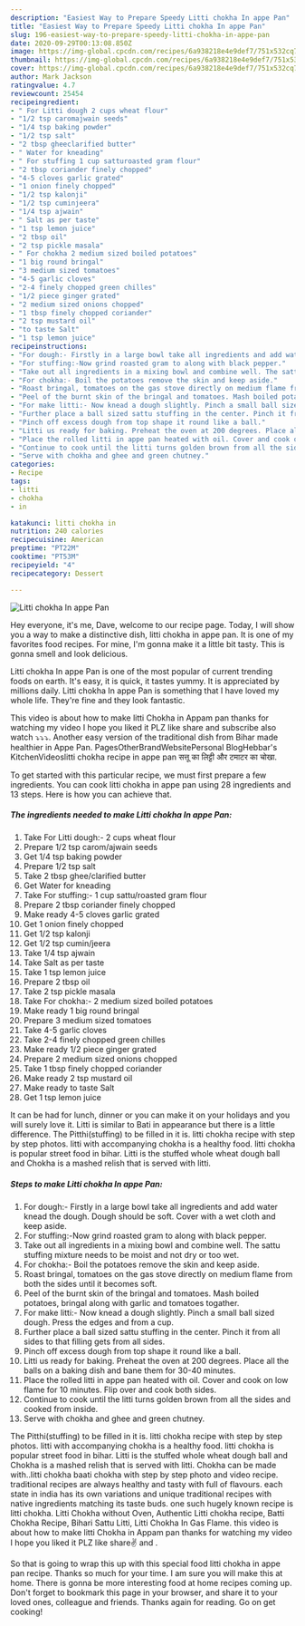 ```yaml
---
description: "Easiest Way to Prepare Speedy Litti chokha In appe Pan"
title: "Easiest Way to Prepare Speedy Litti chokha In appe Pan"
slug: 196-easiest-way-to-prepare-speedy-litti-chokha-in-appe-pan
date: 2020-09-29T00:13:08.850Z
image: https://img-global.cpcdn.com/recipes/6a938218e4e9def7/751x532cq70/litti-chokha-in-appe-pan-recipe-main-photo.jpg
thumbnail: https://img-global.cpcdn.com/recipes/6a938218e4e9def7/751x532cq70/litti-chokha-in-appe-pan-recipe-main-photo.jpg
cover: https://img-global.cpcdn.com/recipes/6a938218e4e9def7/751x532cq70/litti-chokha-in-appe-pan-recipe-main-photo.jpg
author: Mark Jackson
ratingvalue: 4.7
reviewcount: 25454
recipeingredient:
- " For Litti dough 2 cups wheat flour"
- "1/2 tsp caromajwain seeds"
- "1/4 tsp baking powder"
- "1/2 tsp salt"
- "2 tbsp gheeclarified butter"
- " Water for kneading"
- " For stuffing 1 cup satturoasted gram flour"
- "2 tbsp coriander finely chopped"
- "4-5 cloves garlic grated"
- "1 onion finely chopped"
- "1/2 tsp kalonji"
- "1/2 tsp cuminjeera"
- "1/4 tsp ajwain"
- " Salt as per taste"
- "1 tsp lemon juice"
- "2 tbsp oil"
- "2 tsp pickle masala"
- " For chokha 2 medium sized boiled potatoes"
- "1 big round bringal"
- "3 medium sized tomatoes"
- "4-5 garlic cloves"
- "2-4 finely chopped green chilles"
- "1/2 piece ginger grated"
- "2 medium sized onions chopped"
- "1 tbsp finely chopped coriander"
- "2 tsp mustard oil"
- "to taste Salt"
- "1 tsp lemon juice"
recipeinstructions:
- "For dough:- Firstly in a large bowl take all ingredients and add water knead the dough. Dough should be soft. Cover with a wet cloth and keep aside."
- "For stuffing:-Now grind roasted gram to along with black pepper."
- "Take out all ingredients in a mixing bowl and combine well. The sattu stuffing mixture needs to be moist and not dry or too wet."
- "For chokha:- Boil the potatoes remove the skin and keep aside."
- "Roast bringal, tomatoes on the gas stove directly on medium flame from both the sides until it becomes soft."
- "Peel of the burnt skin of the bringal and tomatoes. Mash boiled potatoes, bringal along with garlic and tomatoes togather."
- "For make litti:- Now knead a dough slightly. Pinch a small ball sized dough. Press the edges and from a cup."
- "Further place a ball sized sattu stuffing in the center. Pinch it from all sides to that filling gets from all sides."
- "Pinch off excess dough from top shape it round like a ball."
- "Litti us ready for baking. Preheat the oven at 200 degrees. Place all the balls on a baking dish and bane them for 30-40 minutes."
- "Place the rolled litti in appe pan heated with oil. Cover and cook on low flame for 10 minutes. Flip over and cook both sides."
- "Continue to cook until the litti turns golden brown from all the sides and cooked from inside."
- "Serve with chokha and ghee and green chutney."
categories:
- Recipe
tags:
- litti
- chokha
- in

katakunci: litti chokha in 
nutrition: 240 calories
recipecuisine: American
preptime: "PT22M"
cooktime: "PT53M"
recipeyield: "4"
recipecategory: Dessert

---
```



![Litti chokha In appe Pan](https://img-global.cpcdn.com/recipes/6a938218e4e9def7/751x532cq70/litti-chokha-in-appe-pan-recipe-main-photo.jpg)

Hey everyone, it's me, Dave, welcome to our recipe page. Today, I will show you a way to make a distinctive dish, litti chokha in appe pan. It is one of my favorites food recipes. For mine, I'm gonna make it a little bit tasty. This is gonna smell and look delicious.

Litti chokha In appe Pan is one of the most popular of current trending foods on earth. It's easy, it is quick, it tastes yummy. It is appreciated by millions daily. Litti chokha In appe Pan is something that I have loved my whole life. They're fine and they look fantastic.

This video is about how to make litti Chokha in Appam pan thanks for watching my video I hope you liked it PLZ like share and subscribe also watch ⤵⤵⤵. Another easy version of the traditional dish from Bihar made healthier in Appe Pan. PagesOtherBrandWebsitePersonal BlogHebbar&#39;s KitchenVideoslitti chokha recipe in appe pan सत्तू का लिट्टी और टमाटर का चोखा.


To get started with this particular recipe, we must first prepare a few ingredients. You can cook litti chokha in appe pan using 28 ingredients and 13 steps. Here is how you can achieve that.

<!--inarticleads1-->

##### The ingredients needed to make Litti chokha In appe Pan:

1. Take  For Litti dough:- 2 cups wheat flour
1. Prepare 1/2 tsp carom/ajwain seeds
1. Get 1/4 tsp baking powder
1. Prepare 1/2 tsp salt
1. Take 2 tbsp ghee/clarified butter
1. Get  Water for kneading
1. Take  For stuffing:- 1 cup sattu/roasted gram flour
1. Prepare 2 tbsp coriander finely chopped
1. Make ready 4-5 cloves garlic grated
1. Get 1 onion finely chopped
1. Get 1/2 tsp kalonji
1. Get 1/2 tsp cumin/jeera
1. Take 1/4 tsp ajwain
1. Take  Salt as per taste
1. Take 1 tsp lemon juice
1. Prepare 2 tbsp oil
1. Take 2 tsp pickle masala
1. Take  For chokha:- 2 medium sized boiled potatoes
1. Make ready 1 big round bringal
1. Prepare 3 medium sized tomatoes
1. Take 4-5 garlic cloves
1. Take 2-4 finely chopped green chilles
1. Make ready 1/2 piece ginger grated
1. Prepare 2 medium sized onions chopped
1. Take 1 tbsp finely chopped coriander
1. Make ready 2 tsp mustard oil
1. Make ready to taste Salt
1. Get 1 tsp lemon juice


It can be had for lunch, dinner or you can make it on your holidays and you will surely love it. Litti is similar to Bati in appearance but there is a little difference. The Pitthi(stuffing) to be filled in it is. litti chokha recipe with step by step photos. litti with accompanying chokha is a healthy food. litti chokha is popular street food in bihar. Litti is the stuffed whole wheat dough ball and Chokha is a mashed relish that is served with litti. 

<!--inarticleads2-->

##### Steps to make Litti chokha In appe Pan:

1. For dough:- Firstly in a large bowl take all ingredients and add water knead the dough. Dough should be soft. Cover with a wet cloth and keep aside.
1. For stuffing:-Now grind roasted gram to along with black pepper.
1. Take out all ingredients in a mixing bowl and combine well. The sattu stuffing mixture needs to be moist and not dry or too wet.
1. For chokha:- Boil the potatoes remove the skin and keep aside.
1. Roast bringal, tomatoes on the gas stove directly on medium flame from both the sides until it becomes soft.
1. Peel of the burnt skin of the bringal and tomatoes. Mash boiled potatoes, bringal along with garlic and tomatoes togather.
1. For make litti:- Now knead a dough slightly. Pinch a small ball sized dough. Press the edges and from a cup.
1. Further place a ball sized sattu stuffing in the center. Pinch it from all sides to that filling gets from all sides.
1. Pinch off excess dough from top shape it round like a ball.
1. Litti us ready for baking. Preheat the oven at 200 degrees. Place all the balls on a baking dish and bane them for 30-40 minutes.
1. Place the rolled litti in appe pan heated with oil. Cover and cook on low flame for 10 minutes. Flip over and cook both sides.
1. Continue to cook until the litti turns golden brown from all the sides and cooked from inside.
1. Serve with chokha and ghee and green chutney.


The Pitthi(stuffing) to be filled in it is. litti chokha recipe with step by step photos. litti with accompanying chokha is a healthy food. litti chokha is popular street food in bihar. Litti is the stuffed whole wheat dough ball and Chokha is a mashed relish that is served with litti. Chokha can be made with..litti chokha baati chokha with step by step photo and video recipe. traditional recipes are always healthy and tasty with full of flavours. each state in india has its own variations and unique traditional recipes with native ingredients matching its taste buds. one such hugely known recipe is litti chokha. Litti Chokha without Oven, Authentic Litti chokha recipe, Batti Chokha Recipe, Bihari Sattu Litti, Litti Chokha In Gas Flame. this video is about how to make litti Chokha in Appam pan thanks for watching my video I hope you liked it PLZ like share✌ and . 

So that is going to wrap this up with this special food litti chokha in appe pan recipe. Thanks so much for your time. I am sure you will make this at home. There is gonna be more interesting food at home recipes coming up. Don't forget to bookmark this page in your browser, and share it to your loved ones, colleague and friends. Thanks again for reading. Go on get cooking!
